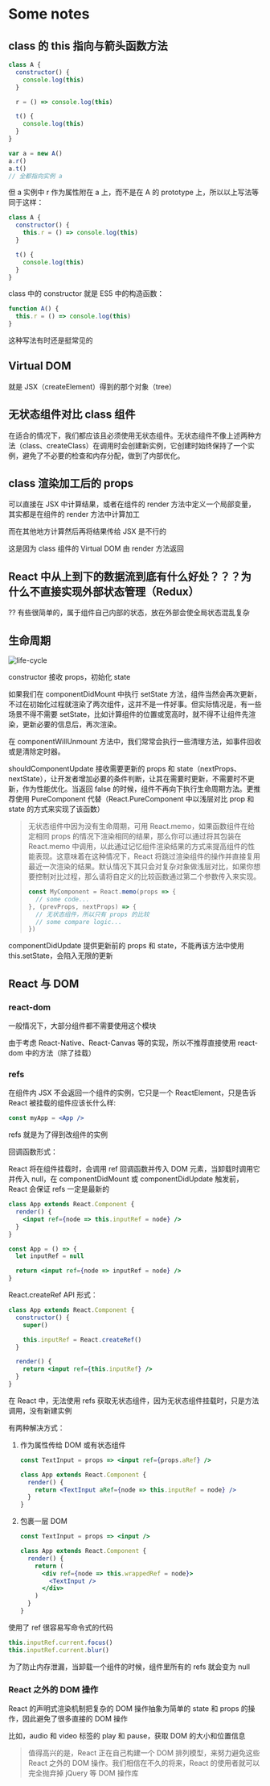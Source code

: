 # Some notes

## class 的 this 指向与箭头函数方法

```js
class A {
  constructor() {
    console.log(this)
  }

  r = () => console.log(this)

  t() {
    console.log(this)
  }
}

var a = new A()
a.r()
a.t()
// 全都指向实例 a
```

但 a 实例中 r 作为属性附在 a 上，而不是在 A 的 prototype 上，所以以上写法等同于这样：

```js
class A {
  constructor() {
    this.r = () => console.log(this)
  }

  t() {
    console.log(this)
  }
}
```

class 中的 constructor 就是 ES5 中的构造函数：

```js
function A() {
  this.r = () => console.log(this)
}
```

这种写法有时还是挺常见的

## Virtual DOM

就是 JSX（createElement）得到的那个对象（tree）

## 无状态组件对比 class 组件

在适合的情况下，我们都应该且必须使用无状态组件。无状态组件不像上述两种方法（class、createClass）在调用时会创建新实例，它创建时始终保持了一个实例，避免了不必要的检查和内存分配，做到了内部优化。

## class 渲染加工后的 props

可以直接在 JSX 中计算结果，或者在组件的 render 方法中定义一个局部变量，其实都是在组件的 render 方法中计算加工

而在其他地方计算然后再将结果传给 JSX 是不行的

这是因为 class 组件的 Virtual DOM 由 render 方法返回

## React 中从上到下的数据流到底有什么好处？？？为什么不直接实现外部状态管理（Redux）

?? 有些很简单的，属于组件自己内部的状态，放在外部会使全局状态混乱复杂

## 生命周期

![life-cycle](./life-cycle.png)

constructor 接收 props，初始化 state

如果我们在 componentDidMount 中执行 setState 方法，组件当然会再次更新，不过在初始化过程就渲染了两次组件，这并不是一件好事。但实际情况是，有一些场景不得不需要 setState，比如计算组件的位置或宽高时，就不得不让组件先渲染，更新必要的信息后，再次渲染。

在 componentWillUnmount 方法中，我们常常会执行一些清理方法，如事件回收或是清除定时器。

shouldComponentUpdate 接收需要更新的 props 和 state（nextProps、nextState），让开发者增加必要的条件判断，让其在需要时更新，不需要时不更新，作为性能优化。当返回 false 的时候，组件不再向下执行生命周期方法。更推荐使用 PureComponent 代替（React.PureComponent 中以浅层对比 prop 和 state 的方式来实现了该函数）

> 无状态组件中因为没有生命周期，可用 React.memo，如果函数组件在给定相同 props 的情况下渲染相同的结果，那么你可以通过将其包装在 React.memo 中调用，以此通过记忆组件渲染结果的方式来提高组件的性能表现。这意味着在这种情况下，React 将跳过渲染组件的操作并直接复用最近一次渲染的结果。默认情况下其只会对复杂对象做浅层对比，如果你想要控制对比过程，那么请将自定义的比较函数通过第二个参数传入来实现。
>```jsx
> const MyComponent = React.memo(props => {
>   // some code...
> }, (prevProps, nextProps) => {
>   // 无状态组件，所以只有 props 的比较
>   // some compare logic...
> })
> ```

componentDidUpdate 提供更新前的 props 和 state，不能再该方法中使用 this.setState，会陷入无限的更新

## React 与 DOM

### react-dom

一般情况下，大部分组件都不需要使用这个模块

由于考虑 React-Native、React-Canvas 等的实现，所以不推荐直接使用 react-dom 中的方法（除了挂载）

### refs

在组件内 JSX 不会返回一个组件的实例，它只是一个 ReactElement，只是告诉 React 被挂载的组件应该长什么样:

```jsx
const myApp = <App />
```

refs 就是为了得到改组件的实例

回调函数形式：

React 将在组件挂载时，会调用 ref 回调函数并传入 DOM 元素，当卸载时调用它并传入 null，在 componentDidMount 或 componentDidUpdate 触发前，React 会保证 refs 一定是最新的

```jsx
class App extends React.Component {
  render() {
    <input ref={node => this.inputRef = node} />
  }
}
```

```jsx
const App = () => {
  let inputRef = null

  return <input ref={node => inputRef = node} />
}
```

React.createRef API 形式：

```jsx
class App extends React.Component {
  constructor() {
    super()

    this.inputRef = React.createRef()
  }

  render() {
    return <input ref={this.inputRef} />
  }
}
```

在 React 中，无法使用 refs 获取无状态组件，因为无状态组件挂载时，只是方法调用，没有新建实例

有两种解决方式：

1. 作为属性传给 DOM 或有状态组件

    ```jsx
    const TextInput = props => <input ref={props.aRef} />

    class App extends React.Component {
      render() {
        return <TextInput aRef={node => this.inputRef = node} />
      }
    }
    ```

2. 包裹一层 DOM

    ```jsx
    const TextInput = props => <input />

    class App extends React.Component {
      render() {
        return (
          <div ref={node => this.wrappedRef = node}>
            <TextInput />
          </div>
        )
      }
    }
    ```

使用了 ref 很容易写命令式的代码

```jsx
this.inputRef.current.focus()
this.inputRef.current.blur()
```

为了防止内存泄漏，当卸载一个组件的时候，组件里所有的 refs 就会变为 null

### React 之外的 DOM 操作

React 的声明式渲染机制把复杂的 DOM 操作抽象为简单的 state 和 props 的操作，因此避免了很多直接的 DOM 操作

比如，audio 和 video 标签的 play 和 pause，获取 DOM 的大小和位置信息

> 值得高兴的是，React 正在自己构建一个 DOM 排列模型，来努力避免这些 React 之外的 DOM 操作。我们相信在不久的将来，React 的使用者就可以完全抛弃掉 jQuery 等 DOM 操作库
